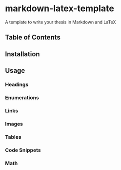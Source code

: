 # markdown-latex-template
A template to write your thesis in Markdown and LaTeX

## Table of Contents





## Installation

## Usage

### Headings

### Enumerations

### Links

### Images

### Tables

### Code Snippets

### Math
